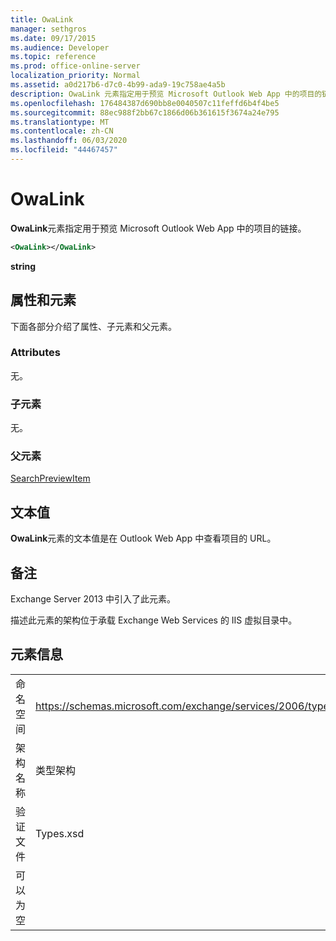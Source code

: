 ```yaml
---
title: OwaLink
manager: sethgros
ms.date: 09/17/2015
ms.audience: Developer
ms.topic: reference
ms.prod: office-online-server
localization_priority: Normal
ms.assetid: a0d217b6-d7c0-4b99-ada9-19c758ae4a5b
description: OwaLink 元素指定用于预览 Microsoft Outlook Web App 中的项目的链接。
ms.openlocfilehash: 176484387d690bb8e0040507c11feffd6b4f4be5
ms.sourcegitcommit: 88ec988f2bb67c1866d06b361615f3674a24e795
ms.translationtype: MT
ms.contentlocale: zh-CN
ms.lasthandoff: 06/03/2020
ms.locfileid: "44467457"
---
```

# <a name="owalink"></a>OwaLink

**OwaLink**元素指定用于预览 Microsoft Outlook Web App 中的项目的链接。 
  
```XML
<OwaLink></OwaLink>
```

 **string**
## <a name="attributes-and-elements"></a>属性和元素

下面各部分介绍了属性、子元素和父元素。
  
### <a name="attributes"></a>Attributes

无。
  
### <a name="child-elements"></a>子元素

无。
  
### <a name="parent-elements"></a>父元素

[SearchPreviewItem](searchpreviewitem.md)
  
## <a name="text-value"></a>文本值

**OwaLink**元素的文本值是在 Outlook Web App 中查看项目的 URL。 
  
## <a name="remarks"></a>备注

Exchange Server 2013 中引入了此元素。
  
描述此元素的架构位于承载 Exchange Web Services 的 IIS 虚拟目录中。
  
## <a name="element-information"></a>元素信息

|||
|:-----|:-----|
|命名空间  <br/> |https://schemas.microsoft.com/exchange/services/2006/types  <br/> |
|架构名称  <br/> |类型架构  <br/> |
|验证文件  <br/> |Types.xsd  <br/> |
|可以为空  <br/> ||
   

